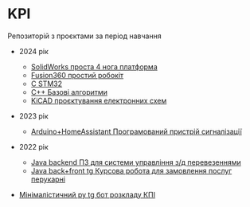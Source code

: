 # KPI

Репозиторій з проєктами за період навчання

- 2024 рік
  - [SolidWorks проста 4 нога платформа](https://github.com/Bogd-an/SimpleStepperRobot/SW)
  - [Fusion360 простий робокіт](https://github.com/Bogd-an/SimpleStepperRobot)
  - [C STM32](https://github.com/Bogd-an/stm32_practical)
  - [C++ Базові алгоритми](https://github.com/Bogd-an/progAlg)
  - [KiCAD проєктування електронних схем](https://github.com/Bogd-an/circuit_design_2024)
- 2023 рік
  - [Arduino+HomeAssistant Програмований пристрій сигналізації](https://github.com/Bogd-an/CourseWork2024) 
- 2022 рік
  - [Java backend ПЗ для системи управління з/д перевезеннями](https://github.com/Bogd-an/sdt_practical_1)
  - [Java back+front tg Курсова робота для замовлення послуг перукарні](https://github.com/Bogd-an/centrifuge) 

- [Мінімалістичний py tg бот розкладу КПІ](https://github.com/Bogd-an/kpi_schedule)
